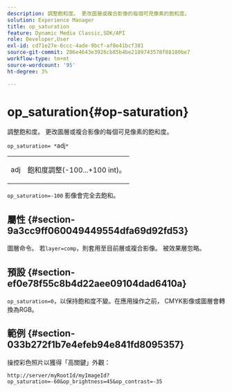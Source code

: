 ```yaml
---
description: 調整飽和度。 更改圖層或複合影像的每個可見像素的飽和度。
solution: Experience Manager
title: op_saturation
feature: Dynamic Media Classic,SDK/API
role: Developer,User
exl-id: cd71e27e-6ccc-4ade-9bcf-af8e41bcf381
source-git-commit: 206e4643e3926cb85b4be2189743578f88180be7
workflow-type: tm+mt
source-wordcount: '95'
ht-degree: 3%

---
```


# op_saturation{#op-saturation}

調整飽和度。 更改圖層或複合影像的每個可見像素的飽和度。

`op_saturation= *`adj`*`

<table id="simpletable_5F118A28FE674B06A16F6F19C56B4594"> 
 <tr class="strow"> 
  <td class="stentry"> <p><span class="varname"> adj</span> </p> </td> 
  <td class="stentry"> <p>飽和度調整(-100...+100 int)。 </p></td> 
 </tr> 
</table>

`op_saturation=-100` 影像會完全去飽和。

## 屬性 {#section-9a3cc9ff060049449554dfa69d92fd53}

圖層命令。 若`layer=comp`，則套用至目前層或複合影像。 被效果層忽略。

## 預設 {#section-ef0e78f55c8b4d22aee09104dad6410a}

`op_saturation=0`，以保持飽和度不變。在應用操作之前， CMYK影像或圖層會轉換為RGB。

## 範例 {#section-033b272f1b7e4efeb94e841fd8095357}

操控彩色照片以獲得「高關鍵」外觀：

`http://server/myRootId/myImageId?op_saturation=-60&op_brightness=45&op_contrast=-35`
